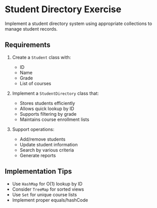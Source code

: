 # Student Directory Exercise

Implement a student directory system using appropriate collections to manage student records.

## Requirements

1. Create a `Student` class with:
   - ID
   - Name
   - Grade
   - List of courses

2. Implement a `StudentDirectory` class that:
   - Stores students efficiently
   - Allows quick lookup by ID
   - Supports filtering by grade
   - Maintains course enrollment lists

3. Support operations:
   - Add/remove students
   - Update student information
   - Search by various criteria
   - Generate reports

## Implementation Tips

- Use `HashMap` for O(1) lookup by ID
- Consider `TreeMap` for sorted views
- Use `Set` for unique course lists
- Implement proper equals/hashCode 